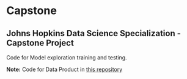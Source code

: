 Capstone
========

Johns Hopkins Data Science Specialization - Capstone Project
---

Code for Model exploration training and testing.

**Note:** Code for Data Product in [this repository](https://github.com/GuySK/CapstonePj-DataProduct)

